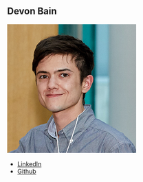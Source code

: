 Devon Bain
------------

![](photos/devon-bain.jpg)

* [LinkedIn](https://www.linkedin.com/in/devon-bain/)
* [Github](https://github.com/dwb264)